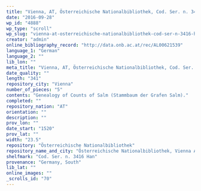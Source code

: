 ```yaml
---
title: "Vienna, AT, Österreichische Nationalbibliothek, Cod. Ser. n. 3416 Han"
date: "2016-09-28"
wp_id: "4888"
wp_type: "scroll"
wp_slug: "vienna-at-osterreichische-nationalbibliothek-cod-ser-n-3416-han"
creator: "admin"
online_bibliography_record: "http://data.onb.ac.at/rec/AL00621539"
language_1: "German"
language_2: ""
lib_lon: ""
meta_title: "Vienna, AT, Österreichische Nationalbibliothek, Cod. Ser. n. 3416 Han"
date_quality: ""
length: "341"
repository_city: "Vienna"
number_of_pieces: "5"
contents: "Genealogy of Counts of Salm (Stammbaum der Grafen Salm)."
completed: ""
repository_nation: "AT"
orientation: ""
description: ""
prov_lon: ""
date_start: "1520"
prov_lat: ""
width: "23.5"
repository: "Österreichische Nationalbibliothek"
repository_name_and_city: "Österreichische Nationalbibliothek, Vienna AT"
shelfmark: "Cod. Ser. n. 3416 Han"
provenance: "Germany, South"
lib_lat: ""
online_images: ""
_scrolls_id: "70"
---
```



